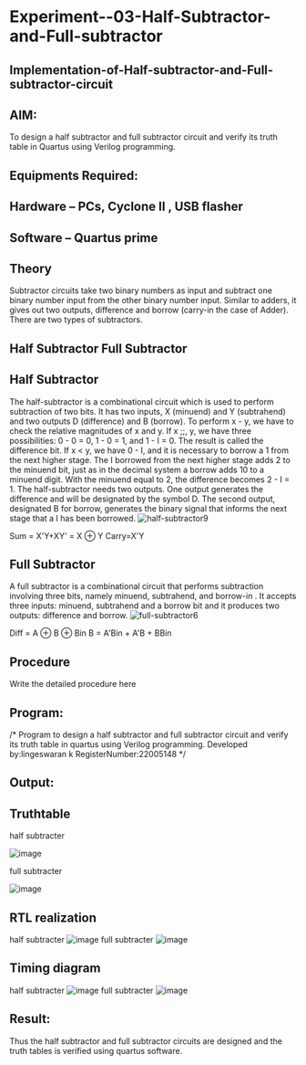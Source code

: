 # Experiment--03-Half-Subtractor-and-Full-subtractor
## Implementation-of-Half-subtractor-and-Full-subtractor-circuit
## AIM:
To design a half subtractor and full subtractor circuit and verify its truth table in Quartus using Verilog programming.

## Equipments Required:
## Hardware – PCs, Cyclone II , USB flasher
## Software – Quartus prime
## Theory
Subtractor circuits take two binary numbers as input and subtract one binary number input from the other binary number input. Similar to adders, it gives out two outputs, difference and borrow (carry-in the case of Adder). There are two types of subtractors.

## Half Subtractor Full Subtractor
## Half Subtractor
The half-subtractor is a combinational circuit which is used to perform subtraction of two bits. It has two inputs, X (minuend) and Y (subtrahend) and two outputs D (difference) and B (borrow). To perform x - y, we have to check the relative magnitudes of x and y. If x ;;, y, we have three possibilities: 0 - 0 = 0, 1 - 0 = 1, and 1 - I = 0. The result is called the difference bit. If x < y, we have 0 - I, and it is necessary to borrow a 1 from the next higher stage. The I borrowed from the next higher stage adds 2 to the minuend bit, just as in the decimal system a borrow adds 10 to a minuend digit. With the minuend equal to 2, the difference becomes 2 - I = 1. The half-subtractor needs two outputs. One output generates the difference and will be designated by the symbol D. The second output, designated B for borrow, generates the binary signal that informs the next stage that a I has been borrowed.
![half-subtractor9](https://user-images.githubusercontent.com/36288975/166112538-58c3bc7c-ee5d-4e6a-ac8d-8e8328efe27a.png)


Sum = X'Y+XY' = X ⊕ Y
Carry=X'Y

## Full Subtractor
A full subtractor is a combinational circuit that performs subtraction involving three bits, namely minuend, subtrahend, and borrow-in . It accepts three inputs: minuend, subtrahend and a borrow bit and it produces two outputs: difference and borrow. 
![full-subtractor6](https://user-images.githubusercontent.com/36288975/166112541-24c68359-3de8-4674-ae22-8272ffc385ed.png)


Diff = A ⊕ B ⊕ Bin B = A'Bin + A'B + BBin

## Procedure



Write the detailed procedure here 


## Program:
/*
Program to design a half subtractor and full subtractor circuit and verify its truth table in quartus using Verilog programming.
Developed by:lingeswaran k
RegisterNumber:22005148 
*/

## Output:

## Truthtable
half subtracter

![image](https://user-images.githubusercontent.com/119103865/213092766-f2275fb3-8c33-4de4-b41f-d00b48d5d4df.png)

full subtracter

![image](https://user-images.githubusercontent.com/119103865/213092821-54bf7309-a09c-43fa-9789-9b34e937eb86.png)


##  RTL realization
half subtracter
![image](https://user-images.githubusercontent.com/119103865/213092872-9d1e2cf7-7f61-4b33-9337-6f0eda7fa96b.png)
full subtracter
![image](https://user-images.githubusercontent.com/119103865/213092902-98353abc-51d3-433f-bcfa-eb98ab3e8f67.png)

## Timing diagram 
half subtracter
![image](https://user-images.githubusercontent.com/119103865/213092966-513dd04c-ba6d-4894-acfd-67e77fd97b0f.png)
full subtracter
![image](https://user-images.githubusercontent.com/119103865/213093012-6b0b3b71-77f7-4ab4-b166-0115b1b578d9.png)

## Result:
Thus the half subtractor and full subtractor circuits are designed and the truth tables is verified using quartus software.
